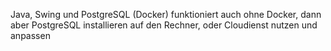 Java, Swing und PostgreSQL (Docker)
funktioniert auch ohne Docker, dann aber PostgreSQL installieren auf den Rechner, oder Cloudienst nutzen und anpassen
